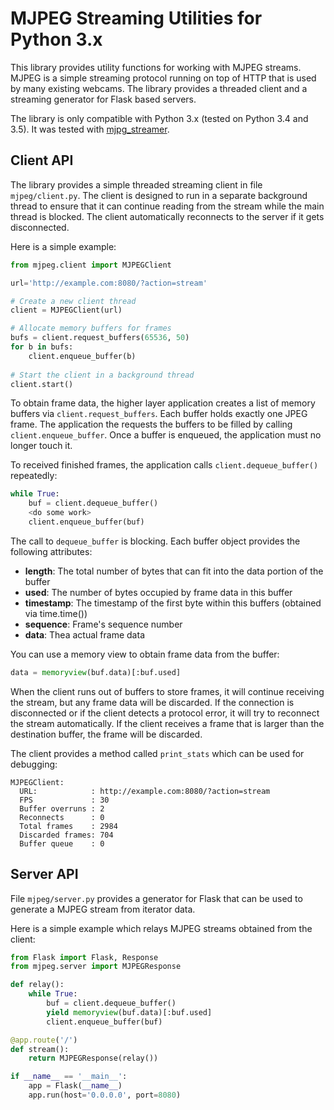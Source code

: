 # MJPEG Streaming Utilities for Python 3.x

This library provides utility functions for working with MJPEG streams.
MJPEG is a simple streaming protocol running on top of HTTP that is used by many existing webcams.
The library provides a threaded client and a streaming generator for Flask based servers.

The library is only compatible with Python 3.x (tested on Python 3.4 and 3.5).
It was tested with [mjpg_streamer](https://github.com/jacksonliam/mjpg-streamer).

## Client API

The library provides a simple threaded streaming client in file `mjpeg/client.py`.
The client is designed to run in a separate background thread to ensure that it can continue reading from the stream
while the main thread is blocked.
The client automatically reconnects to the server if it gets disconnected.

Here is a simple example:
```python
from mjpeg.client import MJPEGClient

url='http://example.com:8080/?action=stream'

# Create a new client thread
client = MJPEGClient(url)

# Allocate memory buffers for frames
bufs = client.request_buffers(65536, 50)
for b in bufs:
    client.enqueue_buffer(b)
    
# Start the client in a background thread
client.start()
```
To obtain frame data, the higher layer application creates a list of memory buffers via `client.request_buffers`.
Each buffer holds exactly one JPEG frame.
The application the requests the buffers to be filled by calling `client.enqueue_buffer`.
Once a buffer is enqueued, the application must no longer touch it.

To received finished frames, the application calls `client.dequeue_buffer()` repeatedly:

```python
while True:
    buf = client.dequeue_buffer()
    <do some work>
    client.enqueue_buffer(buf)
```

The call to `dequeue_buffer` is blocking.
Each buffer object provides the following attributes:

- **length**: The total number of bytes that can fit into the data portion of the buffer
- **used**: The number of bytes occupied by frame data in this buffer
- **timestamp**: The timestamp of the first byte within this buffers (obtained via time.time())
- **sequence**: Frame's sequence number
- **data**: Thea actual frame data

You can use a memory view to obtain frame data from the buffer:
```python
data = memoryview(buf.data)[:buf.used]
```

When the client runs out of buffers to store frames, it will continue receiving the stream, but any frame data will be discarded.
If the connection is disconnected or if the client detects a protocol error, it will try to reconnect the stream automatically.
If the client receives a frame that is larger than the destination buffer, the frame will be discarded.

The client provides a method called `print_stats` which can be used for debugging:
```
MJPEGClient:
  URL:            : http://example.com:8080/?action=stream
  FPS             : 30
  Buffer overruns : 2
  Reconnects      : 0
  Total frames    : 2984
  Discarded frames: 704
  Buffer queue    : 0
```

## Server API
File `mjpeg/server.py` provides a generator for Flask that can be used to generate a MJPEG stream from iterator data.

Here is a simple example which relays MJPEG streams obtained from the client:
```python
from Flask import Flask, Response
from mjpeg.server import MJPEGResponse

def relay():
    while True:
        buf = client.dequeue_buffer()
        yield memoryview(buf.data)[:buf.used]
        client.enqueue_buffer(buf)

@app.route('/')
def stream():
    return MJPEGResponse(relay())

if __name__ == '__main__':
    app = Flask(__name__)
    app.run(host='0.0.0.0', port=8080)
```

